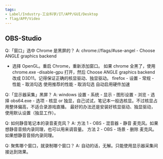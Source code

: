 ```yaml
---
tags:
- Label/Industry-工业科学/IT/APP/GUI/Desktop
- flag/APP/Video
---
```


## OBS-Studio

Q:「窗口」选中 Chrome 是黑屏的？
A:
chrome://flags/#use-angel - Choose ANGLE graphics backend
 - 选择 OpenGL。重启 Chrome，重新添加窗口。
如果 chrome 全黑了，使用 chrome.exe -disable-gpu 打开，然后 Choose ANGLE graphics backend 改成 D3D11。记得保证正确的核显驱动、独显驱动。
firefox - 设置 - 常规 - 性能 - 取消勾选 使用推荐的性能 - 取消勾选 自动启用硬件加速

Q:「显示器采集」黑屏？
A: windows 设置 - 系统 - 显示 - 图形设置 - 浏览 - 选择 obs64.exe - 选项 - 核显 or 独显，自己试试，笔记本一般选核显。不过核显占用整体偏高，不适合录游戏直播。
最好的办法还是安装好核显驱动、独显驱动，使用默认设置（独显工作）。

Q: 如何静音笔记本的录音麦克风？
A:
方法 1 - OBS - 混音器 - 静音 麦克风。如果想静音音频内录同理，也可以用来调音量。
方法 2 - OBS - 场景 - 删除 麦克风。如果想静音音频内录同理。

Q: 聚焦哪个窗口，就录制哪个窗口？
A: 自动的话，无解。只能使用显示器采集间接达到效果。